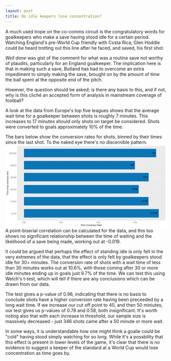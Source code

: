 ```yaml
---
layout: post
title: Do idle keepers lose concentration?
---
```


A much used trope on the co-comms circuit is the congratulatory words for goalkeepers who make a save having stood idle for a certain period.
Watching England's pre-World Cup friendly with Costa Rica, Glen Hoddle could be heard trotting out this line after he faced, and saved, his first shot.

*Well done* was gist of the comment for what was a routine save not worthy of plaudits, particularly for an England goalkeeper. The implication here is that in making such a save, Butland has had to overcome an extra impediment to simply making the save, brought on by the amount of time the ball spent at the opposite end of the pitch.

However, the question should be asked; is there any basis to this, and if not, why is this cliché an accepted form of analysis in mainstream coverage of football?

A look at the data from Europe's top five leagues shows that the average wait time for a goalkeeper between shots is roughly 7 minutes. This increases to 17 minutes should only shots on target be considered. Shots were converted to goals approximately 10% of the time. 

The bars below show the conversion rates for shots, binned by their times since the last shot. To the naked eye there's no discernible pattern. 
![Img1](/images/mins_conv.png "Conversion by minutes")
A point-biserial correlation can be calculated for the data, and this too shows no significant relationship between the time of waiting and the likelihood of a save being made, working out at -0.019.

It  could be argued that perhaps the effect of standing idle is only felt in the very extremes of the data, that the effect is only felt by goalkeepers stood idle for 30+ minutes. The conversion rate of shots with a wait time of less than 30 minutes works out at 10.6%, with those coming after 30 or more idle minutes ending up in goals just 9.7% of the time. We can test this using Welch's t-test, which will tell if there are any conclusions which can be drawn from our data.

The test gives a p-value of 0.96, indicating that there is no basis to conclude shots have a higher conversion rate having been preceeded by a long wait time. If we increase our cut off point to 40, and then 50 miniutes, our test gives us p-values of 0.78 and 0.58, both insignificant. It's worth noting also that with each increase in threshold, our sample size is massively decreased - just 346 shots came after a 50 minute or more wait.

In some ways, it is understandable how one might think a goalie could be "cold" having stood simply watching for so long. While it's a possbility that this effect is present in lower levels of the game, it's clear that there is no evidence to suggest a keeper of the standard at a World Cup would lose concentration as time goes by. 
